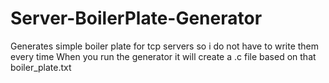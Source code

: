 # Server-BoilerPlate-Generator
Generates simple boiler plate for tcp servers so i do not have to write them every time 
When you run the generator it will create a .c file based on that boiler_plate.txt
